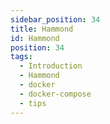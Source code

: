 ```yaml
---
sidebar_position: 34
title: Hammond
id: Hammond
position: 34
tags:
  - Introduction
  - Hammond
  - docker
  - docker-compose
  - tips
---
```

